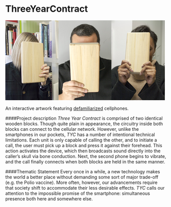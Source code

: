 # ThreeYearContract

![](https://github.com/TaylorHokanson/ThreeYearContract/blob/master/images/three.jpg "")

An interactive artwork featuring [defamiliarized](http://www.blackwellreference.com/public/tocnode?id=g9781405183123_chunk_g97814051831236_ss1-1) cellphones.

####Project description
_Three Year Contract_ is comprised of two identical wooden blocks. Though quite plain in appearance, the circuitry inside both blocks can connect to the cellular network. However, unlike the smartphones in our pockets, _TYC_ has a number of intentional technical limitations. Each unit is only capable of calling the other, and to initiate a call, the user must pick up a block and press it against their forehead. This action activates the device, which then broadcasts sound directly into the caller’s skull via bone conduction. Next, the second phone begins to vibrate, and the call finally connects when both blocks are held in the same manner.

####Thematic Statement
Every once in a while, a new technology makes the world a better place without demanding some sort of major trade-off (e.g. the Polio vaccine). More often, however, our advancements require that society shift to accommodate their less desirable effects. _TYC_ calls our attention to the impossible promise of the smartphone: simultaneous presence both here and somewhere else. 

